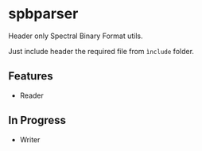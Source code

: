 # spbparser
Header only Spectral Binary Format utils.

Just include header the required file from `ìnclude` folder.

## Features

- Reader

## In Progress

- Writer
